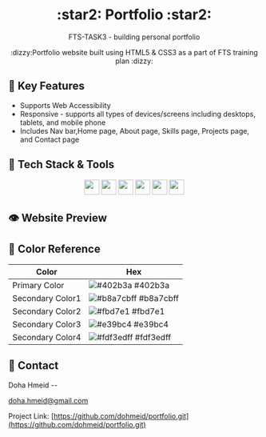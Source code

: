 <div align='center'>
    <h1>:star2:	Portfolio :star2:</h1>
    <p>FTS-TASK3 - building personal portfolio</p>
    <p>:dizzy:Portfolio website built using HTML5 & CSS3 as a part of FTS training plan :dizzy:</p>
</div>

## :dart: Key Features
- Supports Web Accessibility
- Responsive - supports all types of devices/screens including desktops, tablets, and mobile phone
- Includes Nav bar,Home page, About page, Skills page, Projects page, and Contact page 

## :space_invader: Tech Stack & Tools
<div align="center">
    <img src="https://img.shields.io/badge/HTML5-E34F26?style=for-the-badge&logo=html5&logoColor=white" height="30" />
    <img src="https://img.shields.io/badge/CSS3-1572B6?style=for-the-badge&logo=css3&logoColor=white" height="30" />
    <img src="https://img.shields.io/badge/GIT-E44C30?style=for-the-badge&logo=git&logoColor=white" height="30"  />
    <img src="https://img.shields.io/badge/GitHub-100000?style=for-the-badge&logo=github&logoColor=white" height="30"  />
    <img src="https://img.shields.io/badge/Netlify-00C7B7?style=for-the-badge&logo=netlify&logoColor=white" height="30" />
    <img src="https://img.shields.io/badge/Font_Awesome-339AF0?style=for-the-badge&logo=fontawesome&logoColor=white" height="30"  />
</div>

## :eye: Website Preview

## :art: Color Reference
<div align="center"> 
    
| Color | Hex |
| --------------- | ---------------------------------------------------------------- |
| Primary Color | ![#402b3a](https://via.placeholder.com/10/402b3a?text=+) #402b3a |
| Secondary Color1 | ![#b8a7cbff](https://via.placeholder.com/10/b8a7cbff?text=+) #b8a7cbff |
| Secondary Color2 | ![#fbd7e1](https://via.placeholder.com/10/fbd7e1?text=+) #fbd7e1 |
| Secondary Color3 | ![#e39bc4](https://via.placeholder.com/10/e39bc4?text=+) #e39bc4 |
| Secondary Color4 | ![#fdf3edff](https://via.placeholder.com/10/fdf3edff?text=+) #fdf3edff |
</div>

## :handshake: Contact
Doha Hmeid --

doha.hmeid@gmail.com

Project Link: [https://github.com/dohmeid/portfolio.git](https://github.com/dohmeid/portfolio.git)

